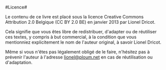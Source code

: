 #Licence#

Le contenu de ce livre est placé sous la licence Creative Commons Attribution 2.0 Belgique (CC BY 2.0 BE) en janvier 2013 par Lionel Dricot.

Cela signifie que vous êtes libre de redistribuer, d'adapter ou de réutiliser ces textes, y compris à but commercial, à la condition que vous mentionniez explicitement le nom de l'auteur original, à savoir Lionel Dricot.

Même si vous n'êtes pas légalement obligé de le faire, n'hésitez pas à prévenir l'auteur à l'adresse lionel@ploum.net en cas de réutilisation ou d'adaptation.
